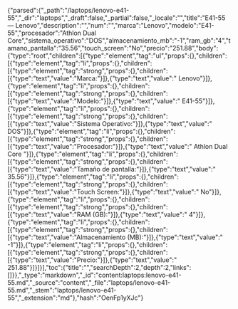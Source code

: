 {"parsed":{"_path":"/laptops/lenovo-e41-55","_dir":"laptops","_draft":false,"_partial":false,"_locale":"","title":"E41-55 — Lenovo","description":"","num":"","marca":"Lenovo","modelo":"E41-55","procesador":"Athlon Dual Core","sistema_operativo":"DOS","almacenamiento_mb":"-1","ram_gb":"4","tamano_pantalla":"35.56","touch_screen":"No","precio":"251.88","body":{"type":"root","children":[{"type":"element","tag":"ul","props":{},"children":[{"type":"element","tag":"li","props":{},"children":[{"type":"element","tag":"strong","props":{},"children":[{"type":"text","value":"Marca:"}]},{"type":"text","value":" Lenovo"}]},{"type":"element","tag":"li","props":{},"children":[{"type":"element","tag":"strong","props":{},"children":[{"type":"text","value":"Modelo:"}]},{"type":"text","value":" E41-55"}]},{"type":"element","tag":"li","props":{},"children":[{"type":"element","tag":"strong","props":{},"children":[{"type":"text","value":"Sistema Operativo:"}]},{"type":"text","value":" DOS"}]},{"type":"element","tag":"li","props":{},"children":[{"type":"element","tag":"strong","props":{},"children":[{"type":"text","value":"Procesador:"}]},{"type":"text","value":" Athlon Dual Core "}]},{"type":"element","tag":"li","props":{},"children":[{"type":"element","tag":"strong","props":{},"children":[{"type":"text","value":"Tamaño de pantalla:"}]},{"type":"text","value":" 35.56"}]},{"type":"element","tag":"li","props":{},"children":[{"type":"element","tag":"strong","props":{},"children":[{"type":"text","value":"Touch Screen:"}]},{"type":"text","value":" No"}]},{"type":"element","tag":"li","props":{},"children":[{"type":"element","tag":"strong","props":{},"children":[{"type":"text","value":"RAM (GB):"}]},{"type":"text","value":" 4"}]},{"type":"element","tag":"li","props":{},"children":[{"type":"element","tag":"strong","props":{},"children":[{"type":"text","value":"Almacenamiento (MB):"}]},{"type":"text","value":" -1"}]},{"type":"element","tag":"li","props":{},"children":[{"type":"element","tag":"strong","props":{},"children":[{"type":"text","value":"Precio:"}]},{"type":"text","value":" 251.88"}]}]}],"toc":{"title":"","searchDepth":2,"depth":2,"links":[]}},"_type":"markdown","_id":"content:laptops:lenovo-e41-55.md","_source":"content","_file":"laptops/lenovo-e41-55.md","_stem":"laptops/lenovo-e41-55","_extension":"md"},"hash":"OenFp1yXJc"}